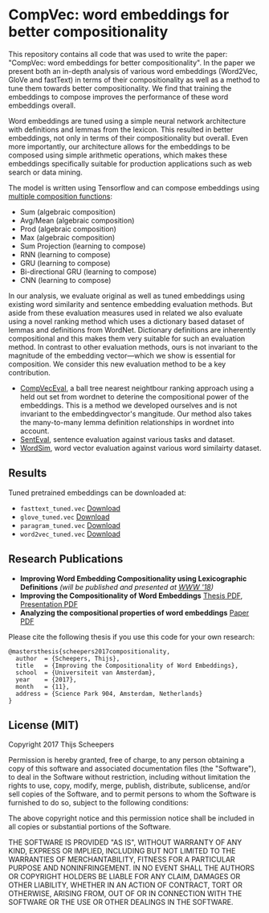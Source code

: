 # CompVec: word embeddings for better compositionality

This repository contains all code that was used to write the paper: "CompVec: word embeddings for better compositionality". In the paper we present both an in-depth analysis of various word embeddings (Word2Vec, GloVe and fastText) in terms of their compositionality as well as a method to tune them towards better compositionality. We find that training the embeddings to compose improves the performance of these word embeddings overall.

Word embeddings are tuned using a simple neural network architecture with definitions and lemmas from the lexicon. This resulted in better embeddings, not only in terms of their compositionality but overall. Even more importantly, our architecture allows for the embeddings to be composed using simple arithmetic operations, which makes these embeddings specifically suitable for production applications such as web search or data mining.

The model is written using Tensorflow and can compose embeddings using [multiple composition functions](src/model.py#L89):

- Sum (algebraic composition)
- Avg/Mean (algebraic composition)
- Prod (algebraic composition)
- Max (algebraic composition)
- Sum Projection (learning to compose)
- RNN (learning to compose)
- GRU (learning to compose)
- Bi-directional GRU (learning to compose)
- CNN (learning to compose)

In our analysis, we evaluate original as well as tuned embeddings using existing word similarity and sentence embedding evaluation methods. But aside from these evaluation measures used in related we also evaluate using a novel ranking method which uses a dictionary based dataset of lemmas and definitions from WordNet. Dictionary definitions are inherently compositional and this makes them very suitable for such an evaluation method. In contrast to other evaluation methods, ours is not invariant to the magnitude of the embedding vector—which we show is essential for composition. We consider this new evaluation method to be a key contribution.

- [CompVecEval](src/evaluate/nn.py), a ball tree nearest neightbour ranking approach using a held out set from wordnet to deterine the compositional power of the embeddings. This is a method we developed ourselves and is not invariant to the embeddingvector's mangitude. Our method also takes the many-to-many lemma definition relationships in wordnet into account.
- [SentEval](src/evaluate/senteval.py), sentence evaluation against various tasks and dataset.
- [WordSim](src/evaluate/wordsim.py), word vector evaluation against various word similairty dataset.

Results
----

Tuned pretrained embeddings can be downloaded at:

- `fasttext_tuned.vec` [Download](http://blob.thijs.ai/compvec/compvec_wordnet_multi/fasttext_tuned.vec.gz)
- `glove_tuned.vec` [Download](http://blob.thijs.ai/compvec/compvec_wordnet_multi/glove_tuned.vec.gz)
- `paragram_tuned.vec` [Download](http://blob.thijs.ai/compvec/compvec_wordnet_multi/paragram_tuned.vec.gz)
- `word2vec_tuned.vec` [Download](http://blob.thijs.ai/compvec/compvec_wordnet_multi/word2vec_tuned.vec.gz)


Research Publications
---

- **Improving Word Embedding Compositionality using Lexicographic Definitions** _(will be published and presented at [WWW '18](https://www2018.thewebconf.org/))_
- **Improving the Compositionality of Word Embeddings** [Thesis PDF](https://thijs.ai/papers/scheepers-msc-thesis-2017-improving-compositionality-word-embeddings.pdf), [Presentation PDF](https://thijs.ai/papers/scheepers-msc-thesis-presentation.pdf)
- **Analyzing the compositional properties of word embeddings** [Paper PDF](https://thijs.ai/papers/scheepers-gavves-kanoulas-analyzing-compositional-properties.pdf)

Please cite the following thesis if you use this code for your own research:

```
@mastersthesis{scheepers2017compositionality,
  author  = {Scheepers, Thijs}, 
  title   = {Improving the Compositionality of Word Embeddings},
  school  = {Universiteit van Amsterdam},
  year    = {2017},
  month   = {11},
  address = {Science Park 904, Amsterdam, Netherlands}
}
```

License (MIT)
-----

Copyright 2017 Thijs Scheepers

Permission is hereby granted, free of charge, to any person obtaining a copy of this software and associated documentation files (the "Software"), to deal in the Software without restriction, including without limitation the rights to use, copy, modify, merge, publish, distribute, sublicense, and/or sell copies of the Software, and to permit persons to whom the Software is furnished to do so, subject to the following conditions:

The above copyright notice and this permission notice shall be included in all copies or substantial portions of the Software.

THE SOFTWARE IS PROVIDED "AS IS", WITHOUT WARRANTY OF ANY KIND, EXPRESS OR IMPLIED, INCLUDING BUT NOT LIMITED TO THE WARRANTIES OF MERCHANTABILITY, FITNESS FOR A PARTICULAR PURPOSE AND NONINFRINGEMENT. IN NO EVENT SHALL THE AUTHORS OR COPYRIGHT HOLDERS BE LIABLE FOR ANY CLAIM, DAMAGES OR OTHER LIABILITY, WHETHER IN AN ACTION OF CONTRACT, TORT OR OTHERWISE, ARISING FROM, OUT OF OR IN CONNECTION WITH THE SOFTWARE OR THE USE OR OTHER DEALINGS IN THE SOFTWARE.
